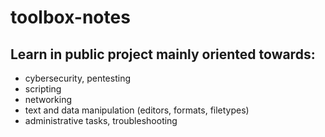 # toolbox-notes

## Learn in public project mainly oriented towards:
- cybersecurity, pentesting
- scripting
- networking
- text and data manipulation (editors, formats, filetypes)
- administrative tasks, troubleshooting